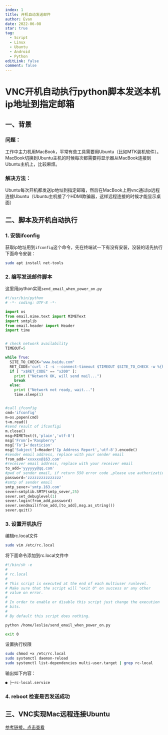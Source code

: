```yaml
---
index: 1
title: 开机自动发送邮件
author: Evan
date: 2022-06-08
star: true
tag:
  - Script
  - Linux
  - Ubuntu
  - Android
  - Python
editLink: false
comment: false
---
```


# VNC开机自动执行python脚本发送本机ip地址到指定邮箱

## 一、背景
### 问题：
工作中主力机用MacBook，平常有些工具需要用Ubuntu（比如MTK装机软件）。
MacBook切换到Ubuntu主机的时候每次都需要将显示器从MacBook连接到Ubuntu主机上，比较麻烦。
### 解决方法：
Ubuntu每次开机都发送ip地址到指定邮箱，然后在MacBook上用vnc通过ip远程连接Ubuntu（Ubuntu主机接了个HDMI欺骗器，这样远程连接的时候才能显示桌面）
## 二、脚本及开机自动执行
### 1. 安装ifconfig
获取ip地址用到`ifconfig`这个命令，先在终端试一下有没有安装，没装的话先执行下面命令安装：
```bash
sudo apt install net-tools
```
### 2. 编写发送邮件脚本
这里用python实现`send_email_when_power_on.py`
```python
#!/usr/bin/python
# -*- coding: UTF-8 -*-

import os
from email.mime.text import MIMEText
import smtplib
from email.header import Header
import time


# check network availability 
TIMEOUT=5

while True:
  SITE_TO_CHECK="www.baidu.com"
  RET_CODE='curl -I -s --connect-timeout $TIMEOUT $SITE_TO_CHECK -w %{http_code} | tail -n1'
  if [ "x$RET_CODE" == "x200" ]:
    print ("Network OK, will send mail...")
    break
  else:
    print ("Network not ready, wait...")
    time.sleep(1)


#call ifconfig
cmd='ifconfig'
m=os.popen(cmd)
t=m.read()
#send result of ifconfigi
m.close()
msg=MIMEText(t,'plain','utf-8')
msg['From']='Raspberry'
msg['To']='desticion'
msg['Subject']=Header('Ip Address Report','utf-8').encode()
#sender email address, replace with your sender email
from_add='xxxxxx@163.com' 
#receiver email address, replace with your receiver email
to_add='yyyyyy@qq.com'
#pwd of sender email, if return 550 error code ,please use authorization code
password='zzzzzzzzzzzzzzz'
#smtp of sender email
smtp_sever='smtp.163.com'
sever=smtplib.SMTP(smtp_sever,25)
sever.set_debuglevel(1)
sever.login(from_add,password)
sever.sendmail(from_add,[to_add],msg.as_string())
sever.quit()
```
### 3. 设置开机执行

编辑rc.local文件
```bash
sudo vim /etc/rc.local
```
将下面命令添加到rc.local文件中
```sh
#!/bin/sh -e
#
# rc.local
#
# This script is executed at the end of each multiuser runlevel.
# Make sure that the script will "exit 0" on success or any other
# value on error.
#
# In order to enable or disable this script just change the execution
# bits.
#
# By default this script does nothing.

python /home/leslie/send_email_when_power_on.py

exit 0
```
设置执行权限
```bash
sudo chmod +x /etc/rc.local
sudo systemctl daemon-reload
sudo systemctl list-dependencies multi-user.target | grep rc-local
```
输出如下内容：
```bash
● ├─rc-local.service
```

### 4. reboot 检查是否发送成功
## 三、VNC实现Mac远程连接Ubuntu
[参考链接，点击查看](https://zhuanlan.zhihu.com/p/357334969)